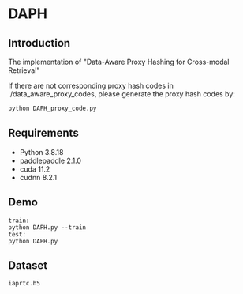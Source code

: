 # DAPH

## Introduction
The implementation of "Data-Aware Proxy Hashing for Cross-modal Retrieval"

If there are not corresponding proxy hash codes in ./data_aware_proxy_codes, please generate the proxy hash codes by:
```python 
python DAPH_proxy_code.py
```

## Requirements

- Python 3.8.18
- paddlepaddle 2.1.0
- cuda 11.2
- cudnn 8.2.1

## Demo
```
train:
python DAPH.py --train
test:
python DAPH.py
```

## Dataset
`iaprtc.h5`
